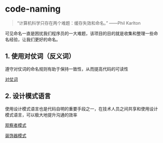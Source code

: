 # code-naming



> “计算机科学只存在两个难题：缓存失效和命名。” ——Phil KarIton

可见命名一直是困扰我们程序员的一大难题，该项目的目的就是收集和整理一些命名经验，让我们更好的命名。



## 1. 使用对仗词（反义词）
遵守对仗词的命名规则有助于保持一致性，从而提高代码的可读性

[对仗词](opposite-words.md)



## 2. 设计模式语言

使用设计模式语言也是代码自明的重要手段之一，在技术人员之间共享和使用设计模式语言，可以极大地提升沟通的效率

[观察者模式](observer-pattern.md)

[装饰器模式](decorator-pattern.md)





